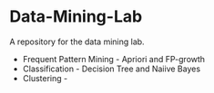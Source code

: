 # Data-Mining-Lab

A repository for the data mining lab. 

* Frequent Pattern Mining - Apriori and FP-growth
* Classification - Decision Tree and Naiive Bayes
* Clustering - 
